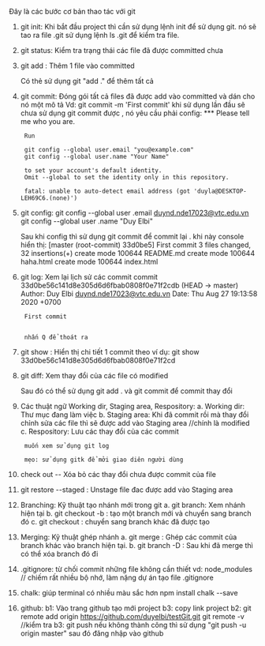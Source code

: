 Đây là các bước cơ bản thao tác với git

1. git init:
    Khi bắt đầu project thì cần sử dụng lệnh init để sử dụng git. nó sẽ tao ra file .git
    sử dụng lệnh ls .git để kiểm tra file.

2. git status:
    Kiểm tra trạng thái các file đã được committed chưa

3. git add <fileName>:
    Thêm 1 file vào committed

    Có thẻ sử dụng git "add ." để thêm tất cả

4. git commit:
    Đóng gói tất cả files đã được add vào committed và dán cho nó một mô tả
    Vd: git commit -m 'First commit'
    khi sử dụng lần đầu sẽ chưa sử dụng git commit được , nó yêu cầu phải config:
        *** Please tell me who you are.

        Run

        git config --global user.email "you@example.com"
        git config --global user.name "Your Name"

        to set your account's default identity.
        Omit --global to set the identity only in this repository.

        fatal: unable to auto-detect email address (got 'duyla@DESKTOP-LEH69C6.(none)')
5. git config:
    git config --global user .email duynd.nde17023@vtc.edu.vn
    git config --global user .name "Duy Elbi"

    Sau khi config thì sử dụng git commit để commit lại . khi này console hiển thị:
        [master (root-commit) 33d0be5] First commit
        3 files changed, 32 insertions(+)
        create mode 100644 README.md
        create mode 100644 haha.html
        create mode 100644 index.html

6. git log:
    Xem lại lịch sử các commit
        commit 33d0be56c141d8e305d6d6fbab0808f0e71f2cdb (HEAD -> master)
        Author: Duy Elbi <duynd.nde17023@vtc.edu.vn>
        Date:   Thu Aug 27 19:13:58 2020 +0700

        First commit


        nhấn Q để thoát ra
7. git show <commitId>:
    Hiển thị chi tiết 1 commit theo ví dụ:
    git show 33d0be56c141d8e305d6d6fbab0808f0e71f2cd

8. git diff:
    Xem thay đổi của các file có modified

    Sau đó có thể sử dụng git add . và git commit để commit thay đổi

9. Các thuật ngữ Working dir, Staging area, Respository:
    a. Working dir:
        Thư mục đang làm việc
    b. Staging area:
        Khi đã commit rồi mà thay đổi chỉnh sửa các file thì sẽ được add vào Staging area //chính là modified
    c. Respository:
        Lưu các thay đổi của các commit

        muốn xem sử dụng git log

        mẹo: sử dụng gitk để mởi giao diên người dùng

10. check out -- <fileName>
    Xóa bỏ các thay đổi chưa được commit của file

11. git restore --staged <fileName>:
    Unstage file đac được add vào Staging area

12. Branching:
    Kỹ thuật tạo nhánh mới trong git
    a. git branch:
        Xem nhánh hiện tại
    b. git checkout -b <branchName>:
        tạo một branch mới và chuyển sang branch đó
    c. git checkout <branchName>:
        chuyển sang branch khác đã được tạo
13. Merging:
    Kỹ thuật ghép nhánh
    a. git merge <branchName>:
        Ghép các commit của branch khác vào branch hiện tại.
    b. git branch -D <branchName>:
        Sau khi đã merge thì có thể xóa branch đó đi

14. .gitignore:
    từ chối commit những file không cần thiết
    vd: node_modules // chiếm rất nhiều bộ nhớ, làm nặng dự án
    tạo file .gitignore

15. chalk:
    giúp terminal có nhiều màu sắc hơn
    npm install chalk --save

16. github:
    b1: Vào trang github tạo mới project
    b3: copy link project
    b2: git remote add origin https://github.com/duyelbi/testGit.git
        git remote -v //kiểm tra
    b3: git push
        nếu không thành công thì sử dụng "git push -u origin master" sau đó đăng nhập vào github